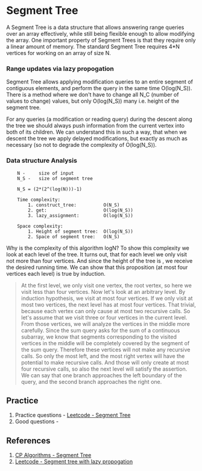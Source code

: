 # Segment Tree
A Segment Tree is a data structure that allows answering range queries over an array effectively, while still being flexible enough to allow modifying the array. One important property of Segment Trees is that they require only a linear amount of memory. The standard Segment Tree requires 4*N vertices for working on an array of size N.

### Range updates via lazy propogation
Segment Tree allows applying modification queries to an entire segment of contiguous elements, and perform the query in the same time O(log(N_S)). There is a method where we don't have to change all N_C (number of values to change) values, but only O(log(N_S)) many i.e. height of the segment tree.

For any queries (a modification or reading query) during the descent along the tree we should always push information from the current vertex into both of its children. We can understand this in such a way, that when we descent the tree we apply delayed modifications, but exactly as much as necessary (so not to degrade the complexity of O(log(N_S)).

### Data structure Analysis
```
    N -     size of input
    N_S -   size of segment tree

    N_S = (2*(2^(log(N)))-1)

    Time complexity:
        1. construct_tree:          O(N_S)
        2. get:                     O(log(N_S))
        3. lazy_assignment:         O(log(N_S))

    Space complexity:
        1. Height of segment tree:  O(log(N_S))
        2. Space of segment tree:   O(N_S)
```

Why is the complexity of this algorithm logN? To show this complexity we look at each level of the tree. It turns out, that for each level we only visit not more than four vertices. And since the height of the tree is , we receive the desired running time. We can show that this proposition (at most four vertices each level) is true by induction.

>At the first level, we only visit one vertex, the root vertex, so here we visit less than four vertices. Now let's look at an arbitrary level. By induction hypothesis, we visit at most four vertices. If we only visit at most two vertices, the next level has at most four vertices. That trivial, because each vertex can only cause at most two recursive calls. So let's assume that we visit three or four vertices in the current level. From those vertices, we will analyze the vertices in the middle more carefully. Since the sum query asks for the sum of a continuous subarray, we know that segments corresponding to the visited vertices in the middle will be completely covered by the segment of the sum query. Therefore these vertices will not make any recursive calls. So only the most left, and the most right vertex will have the potential to make recursive calls. And those will only create at most four recursive calls, so also the next level will satisfy the assertion. We can say that one branch approaches the left boundary of the query, and the second branch approaches the right one.

## Practice
1. Practice questions - [Leetcode - Segment Tree](https://leetcode.com/tag/segment-tree/)
2. Good questions - 

## References
1. [CP Algorithms - Segment Tree](https://cp-algorithms.com/data_structures/segment_tree.html)
2. [Leetcode - Segment tree with lazy propogation](https://leetcode.com/articles/a-recursive-approach-to-segment-trees-range-sum-queries-lazy-propagation/)
